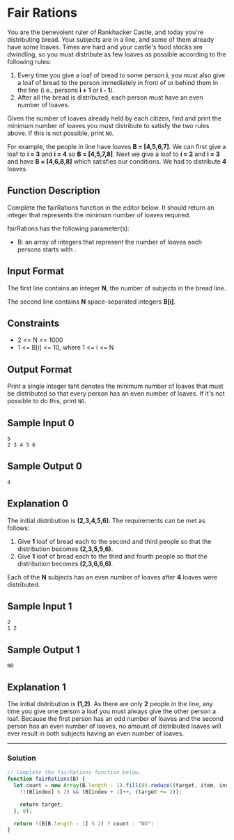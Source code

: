 # Fair Rations

You are the benevolent ruler of Rankhacker Castle, and today you're distributing bread. Your subjects are in a line, and some of them already have some loaves. Times are hard and your castle's food stocks are dwindling, so you must distribute as few loaves as possible according to the following rules:

1. Every time you give a loaf of bread to some person **i**, you must also give a loaf of bread to the person immediately in front of or behind them in the line (i.e., persons **i + 1** or **i - 1**).
2. After all the bread is distributed, each person must have an even number of loaves.

Given the number of loaves already held by each citizen, find and print the minimum number of loaves you must distribute to satisfy the two rules above. If this is not possible, print `NO`.

For example, the people in line have loaves **B = [4,5,6,7]**. We can first give a loaf to **i = 3** and **i = 4** so **B = [4,5,7,8]**. Next we give a loaf to **i = 2** and **i = 3** and have **B = [4,6,8,8]** which satisfies our conditions. We had to distribute **4** loaves.

## Function Description

Complete the fairRations function in the editor below. It should return an integer that represents the minimum number of loaves required.

fairRations has the following parameter(s):

- B: an array of integers that represent the number of loaves each persons starts with .

## Input Format

The first line contains an integer **N**, the number of subjects in the bread line.

The second line contains **N** space-separated integers **B[i]**.

## Constraints

- 2 <= N <= 1000
- 1 <= B[i] <= 10, where 1 <= i <= N

## Output Format

Print a single integer taht denotes the minimum number of loaves that must be distributed so that every person has an even number of loaves. If it's not possible to do this, print `NO`.

## Sample Input 0

```
5
2 3 4 5 6
```

## Sample Output 0

```
4
```

## Explanation 0

The initial distribution is **(2,3,4,5,6)**. The requirements can be met as follows:

1. Give **1** loaf of bread each to the second and third people so that the distribution becomes **(2,3,5,5,6)**.
2. Give **1** loaf of bread each to the third and fourth people so that the distribution becomes **(2,3,6,6,6)**.

Each of the **N** subjects has an even number of loaves after **4** loaves were distributed.

## Sample Input 1

```
2
1 2
```

## Sample Output 1

```
NO
```

## Explanation 1

The initial distribution is **(1,2)**. As there are only **2** people in the line, any time you give one person a loaf you must always give the other person a loaf. Because the first person has an odd number of loaves and the second person has an even number of loaves, no amount of distributed loaves will ever result in both subjects having an even number of loaves.

---

### Solution

```javascript
// Complete the fairRations function below.
function fairRations(B) {
  let count = new Array(B.length - 1).fill(0).reduce((target, item, index) => {
    !!(B[index] % 2) && (B[index + 1]++, (target += 2));

    return target;
  }, 0);

  return !(B[B.length - 1] % 2) ? count : "NO";
}
```
